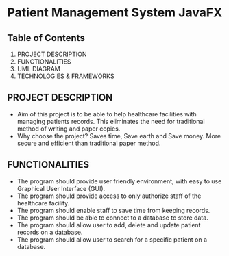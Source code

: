 # Patient Management System JavaFX
## Table of Contents
1. PROJECT DESCRIPTION
2. FUNCTIONALITIES
3. UML DIAGRAM
4. TECHNOLOGIES & FRAMEWORKS


## PROJECT DESCRIPTION

 - Aim of this project is to be able to help healthcare facilities with managing patients records. This eliminates the need for traditional method of writing and paper copies.
 - Why choose the project? Saves time, Save earth and Save money. More secure and efficient than traditional paper method.

## FUNCTIONALITIES

 - The program should provide user friendly environment, with easy to use Graphical User Interface (GUI).
 - The program should provide access to only authorize staff of the healthcare facility.
 - The program should enable staff to save time from keeping records.
 - The program should be able to connect to a database to store data.
 - The program should allow user to add, delete and update patient records on a database.
 - The program should allow user to search for a specific patient on a database.
